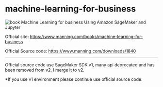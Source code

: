 # machine-learning-for-business


![book](https://images.manning.com/360/480/resize/book/3/d2bf7c7-6655-4d48-b7d8-0c762b174541/Hudgeon-MLB-HI.png)
Machine Learning for business Using Amazon SageMaker and Jupyter

Official site:
https://www.manning.com/books/machine-learning-for-business

Official Source code: https://www.manning.com/downloads/1840


<hr>

Official source code use SageMaker SDK v1, many api deprecated and has been removed from v2,  I merge it to v2.

*If you use v1 environment please continue use official source code.
